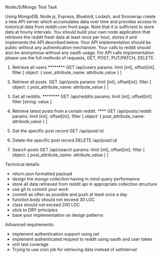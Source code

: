NodeJS/Mongo Test Task

Using MongoDB, Node.js, Express, Bluebird, Lodash, and Snoowrap create a new API server which accumulates data over time and provides access to historical data from reddit.com front page. 
Note that it is sufficient to store data at hourly intervals. 
You should build your own node application that retrieves the reddit fresh data at least once per hour, stores it and implements the API described below.
Your API implementation should be public without any authentication mechanism. Your calls to reddit should also be anonymous without any oauth usage.
For API calls implementation please use the full methods of requests, GET, POST, PUT/PATCH, DELETE.


1. Retrieve all users  ********
GET /api/users
params: limit [int], offset[int]. filter [ object: { user_attribute_name: attribute_value } ]

2. Retrieve all posts.
GET /api/posts
params: limit [int], offset[int]. filter [ object: { post_attribute_name: attribute_value } ]

3. Get all reddits.  ********
GET /api/reddits 
params: limit [int], offset[int]. filter [string: value ]

4. Retrieve latest posts from a certain reddit. ****
GET /api/posts/:reddit
params: limit [int], offset[int]. filter [ object: { post_attribute_name: attribute_value } ]

5. Get the specific post record
GET /api/post/:id


6. Delete the specific post record
DELETE /api/post/:id

7. Search posts
GET /api/search
params: limit [int], offset[int]. filter [ object: { post_attribute_name: attribute_value } ]


Technical details:
- return json formatted payload
- design the mongo collection having in mind query performance
- store all data retrieved from reddit api in appropriate collection structure
- use git to commit your work
- commit as often as possible and push at least once a day
- function body should not exceed 30 LOC
- class should not exceed 200 LOC
- stick to DRY principles
- base your implementation on design patterns

Advanced requirements:
- implement authentication support using jwt
- implement authenticated request to reddit using oauth and user token
- unit test coverage
- Trying to use cron job for retrieving data instead of setInterval 
